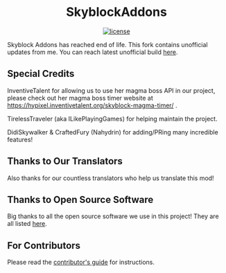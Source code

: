 <!--suppress HtmlDeprecatedAttribute -->
<h1 align="center">SkyblockAddons</h1>

<p align="center">
  <a href="https://github.com/Fix3dll/SkyblockAddons/blob/unofficial-update/LICENSE" target="_blank">
    <img alt="license" src="https://img.shields.io/badge/License-MIT-56bcd3" />
  </a>
</p>

Skyblock Addons has reached end of life. This fork contains unofficial updates from me. You can reach latest unofficial build [here](https://nightly.link/Fix3dll/SkyblockAddons/workflows/build/unofficial-update/SkyblockAddons%20v1.7.2.zip).

Special Credits
-----
InventiveTalent for allowing us to use her magma boss API in our project, please check out her magma boss timer website at https://hypixel.inventivetalent.org/skyblock-magma-timer/ .

TirelessTraveler (aka ILikePlayingGames) for helping maintain the project.

DidiSkywalker & CraftedFury (Nahydrin) for adding/PRing many incredible features!

Thanks to Our Translators
------
Also thanks for our countless translators who help us translate this mod!

Thanks to Open Source Software
------
Big thanks to all the open source software we use in this project! They are all listed [here](/.github/docs/OPEN_SOURCE_SOFTWARE.md).

For Contributors
------
Please read the [contributor's guide](/.github/docs/CONTRIBUTING.md) for instructions.
